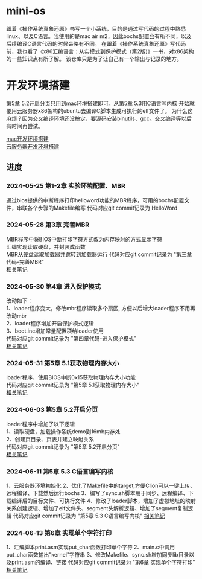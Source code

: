 # mini-os
跟着《操作系统真象还原》书写一个小系统，目的是通过写代码的过程中熟悉linux、以及C语言。我使用的是mac air m2，因此bochs配置会有所不同，以及后续编译C语言代码的时候会略有不同。
在跟着《操作系统真象还原》写代码前，我也看了《x86汇编语言：从实模式到保护模式（第2版)》一书，对x86架构的一些知识点有所了解。
该仓库只是为了让自己有一个输出与记录的地方。


# 开发环境搭建

第5章 5.2开启分页只用到mac环境搭建即可。从第5章 5.3用C语言写内核 开始就要用云服务器x86架构的ubuntu去编译C脚本生成可执行的elf文件了。
为什么这麻烦？因为交叉编译环境还没搞定，要源码安装binutils、gcc。交叉编译等以后有时间再尝试。

[mac开发环境搭建](note/mac开发环境搭建.md)  
[云服务器开发环境搭建](note/云服务器开发环境搭建.md)

## 进度
### 2024-05-25  第1-2章 实验环境配置、MBR
通过bios提供的中断程序打印helloword功能的MBR程序，可用的bochs配置文件，串联各个步骤的Makefile编写
代码对应git commit记录为  HelloWord

### 2024-05-28  第3章 完善MBR
MBR程序中将BIOS中断打印字符方式改为内存映射的方式显示字符  
汇编实现读取硬盘，并封装成函数  
MBR从硬盘读取加载器并跳转到加载器运行
代码对应git commit记录为 "第三章代码-完善MBR"  
  [相关笔记](note/loader.md)

### 2024-05-30 第4章 进入保护模式
改动如下：  
1、loader程序变大，修改mbr程序读取多个扇区, 方便以后增大loader程序不用再改动mbr  
2、loader程序增加开启保护模式逻辑  
3、boot.inc增加常量配置项给loader使用  
代码对应git commit记录为 "第四章代码-进入保护模式"  
[相关笔记](note/protect.md)


### 2024-05-31 第5章 5.1获取物理内存大小
loader程序，使用BIOS中断0x15获取物理内存大小功能  
代码对应git commit记录为 "第5章 5.1获取物理内存大小"  
[相关笔记](note/memory_detect.md)

### 2024-06-03 第5章 5.2开启分页
loader程序中增加了以下逻辑  
1、读取硬盘，加载操作系统demo到16mb内存处  
2、创建页目录、页表并建立映射关系  
代码对应git commit记录为 "第5章 5.2开启分页"  
[相关笔记](note/virtual_memory.md)

### 2024-06-11 第5章 5.3 C语言编写内核
1、云服务器环境初始化
2、优化了Makefile中的target,方便Clion可以一键上传、远程编译、下载然后运行bochs
3、编写了sync.sh脚本用于同步、远程编译、下载编译后的目标文件、可执行文件
4、修改了loader脚本，增加了虚拟地址的映射关系创建逻辑、增加了elf文件头、segment头解析逻辑、增加了segment复制逻辑
代码对应git commit记录为 "第5章 5.3 C语言编写内核"
[相关笔记](note/elf.md)


### 2024-06-13 第6章 实现单个字符打印
1、汇编脚本print.asm实现put_char函数打印单个字符
2、main.c中调用put_char函数输出"kernel"字符串
3、修改Makefile、sync.sh增加同步lib目录以及print.asm的编译、链接
代码对应git commit记录为 "第6章 实现单个字符打印"
[相关笔记](note/print.md)


